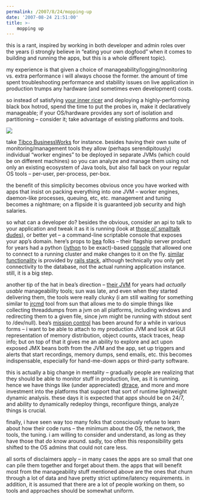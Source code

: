 ```yaml
---
permalink: /2007/8/24/mopping-up
date: '2007-08-24 21:51:00'
title: >-
    mopping up
---
```


this is a rant, inspired by working in both developer and admin roles
over the years (i strongly believe in “eating your own dogfood” when it
comes to building and running the apps, but this is a whole different
topic).

my experience is that given a choice of manageability/logging/monitoring
vs. extra performance i will always choose the former. the amount of
time spent troubleshooting performance and stability issues on live
application in production trumps any hardware (and sometimes even
development) costs.

so instead of satisfying [your inner
ricer](http://www.urbandictionary.com/define.php?term=Ricer) and
deploying a highly-performing black box hotrod, spend the time to put
the probes in, make it declaratively manageable; if your OS/hardware
provides any sort of isolation and partitioning – consider it; take
advantage of existing platforms and tools.

<img src="/assets/2007/8/27/jet_train.jpg" data-align="right" data-hspace="10" />

take [Tibco
BusinessWorks](http://www.tibco.com/software/application_integration/businessworks/default.jsp)
for instance. besides having their own suite of monitoring/management
tools they allow (perhaps serendipitously) individual “worker engines”
to be deployed in separate JVMs (which could be on different machines)
so you can analyze and manage them using not only an existing ecosystem
of Java tools, but also fall back on your regular OS tools – per-user,
per-process, per-box.

the benefit of this simplicity becomes obvious once you have worked with
apps that insist on packing everything into one <span
class="caps">JVM</span> – worker engines, daemon-like processes,
queuing, etc, etc. management and tuning becomes a nightmare; on a
flipside it is guaranteed job security and high salaries.

so what can a developer do? besides the obvious, consider an api to talk
to your application and tweak it as it is running (look at [those ol’
smalltalk
dudes](http://blog.jonudell.net/2007/05/21/a-conversation-with-allen-wirfs-brock-about-the-history-of-smalltalk-and-the-future-of-dynamic-languages/)),
or better yet – a command-line scriptable console that exposes your
app’s domain. here’s props to [bea](http://www.bea.com/) folks – their
flagship server product for years had a python
([jython](http://www.jython.org/) to be exact)-based
[console](http://tinyurl.com/36zjeq) that allowed one to connect to a
running cluster and make changes to it on the fly. [similar
functionality](http://wiki.rubyonrails.org/rails/pages/Console) is
provided by [rails stack](http://rubyonrails.com/), although technically
you only get connectivity to the database, not the actual running
application instance. still, it is a big step.

another tip of the hat in bea’s direction – [their <span
class="caps">JVM</span>](http://tinyurl.com/3cvzus) for years had
*actually usable* manageability tools; sun was late, and even when they
started delivering them, the tools were really clunky (i am still
waiting for something similar to
[jrcmd](http://edocs.beasys.com/jrockit/geninfo/diagnos/ctrlbreakhndlr.html)
tool from sun that allows me to do simple things like collecting
threaddumps from a jvm on all platforms, including windows and
redirecting them to a given file, since jvm might be running with stdout
sent to /dev/null). bea’s [mission
control](http://dev2dev.bea.com/jrockit/tools.html) has been around for
a while in various forms – i want to be able to attach to my production
<span class="caps">JVM</span> and look at <span class="caps">GUI</span>
representation of memory distribution, object counts, stack traces, heap
info; but on top of that it gives me an ability to explore and act upon
exposed <span class="caps">JMX</span> beans both from the <span
class="caps">JVM</span> and the app, set up triggers and alerts that
start recordings, memory dumps, send emails, etc. this becomes
indispensable, especially for hand-me-down apps or third-party software.

this is actually a big change in mentality – gradually people are
realizing that they should be able to monitor stuff in production, live,
as it is running. hence we have things like (under appreciated)
[dtrace](http://www.sun.com/bigadmin/content/dtrace/), and more and more
investment into the platforms that support that sort of runtime
lightweight dynamic analysis. these days it is expected that apps should
be on 24/7, and ability to dynamically redeploy things, reconfigure
things, analyze things is crucial.

finally, i have seen way too many folks that consciously refuse to learn
about how their code runs – the minimum about the OS, the network, the
tools, the tuning. i am willing to consider and understand, as long as
they have those that *do* know around. sadly, too often this
responsibility gets shifted to the OS admins that could not care less.

all sorts of disclaimers apply – in many cases the apps are so small
that one can pile them together and forget about them. the apps that
will benefit most from the manageability stuff mentioned above are the
ones that churn through a lot of data and have pretty strict
uptime/latency requirements. in addition, it is assumed that there are a
lot of people working on them, so tools and approaches should be
somewhat uniform.
